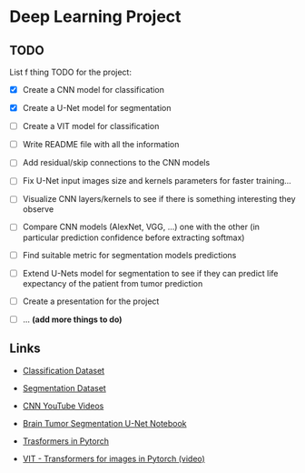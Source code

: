 # Deep Learning Project

## TODO

List f thing TODO for the project:

- [x] Create a CNN model for classification
- [x] Create a U-Net model for segmentation
- [ ] Create a VIT model for classification
- [ ] Write README file with all the information
- [ ] Add residual/skip connections to the CNN models
- [ ] Fix U-Net input images size and kernels parameters for faster training...
- [ ] Visualize CNN layers/kernels to see if there is something interesting they observe
- [ ] Compare CNN models (AlexNet, VGG, ...) one with the other (in particular prediction confidence before extracting softmax)
- [ ] Find suitable metric for segmentation models predictions
- [ ] Extend U-Nets model for segmentation to see if they can predict life expectancy of the patient from tumor prediction
- [ ] Create a presentation for the project
- [ ] ... **(add more things to do)**



## Links

- [Classification Dataset](https://www.kaggle.com/datasets/masoudnickparvar/brain-tumor-mri-dataset)

- [Segmentation Dataset](https://www.kaggle.com/datasets/awsaf49/brats2020-training-data)

- [CNN YouTube Videos](https://www.youtube.com/watch?v=ArPaAX_PhIs&list=PLkDaE6sCZn6Gl29AoE31iwdVwSG-KnDzF)

- [Brain Tumor Segmentation U-Net Notebook](https://www.kaggle.com/code/auxeno/brain-tumour-segmentation-cv)

- [Trasformers in Pytorch](https://www.kaggle.com/code/auxeno/transformers-from-scratch-dl)

- [VIT - Transformers for images in Pytorch (video)](https://www.youtube.com/watch?v=ovB0ddFtzzA)